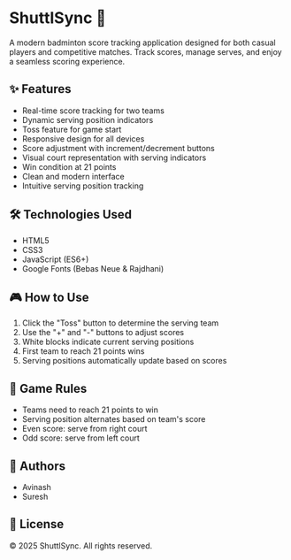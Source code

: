 # ShuttlSync 🏸

A modern badminton score tracking application designed for both casual players and competitive matches. Track scores, manage serves, and enjoy a seamless scoring experience.

## ✨ Features

- Real-time score tracking for two teams
- Dynamic serving position indicators
- Toss feature for game start
- Responsive design for all devices
- Score adjustment with increment/decrement buttons
- Visual court representation with serving indicators
- Win condition at 21 points
- Clean and modern interface
- Intuitive serving position tracking

## 🛠️ Technologies Used

- HTML5
- CSS3
- JavaScript (ES6+)
- Google Fonts (Bebas Neue & Rajdhani)

## 🎮 How to Use

1. Click the "Toss" button to determine the serving team
2. Use the "+" and "-" buttons to adjust scores
3. White blocks indicate current serving positions
4. First team to reach 21 points wins
5. Serving positions automatically update based on scores

## 🎯 Game Rules

- Teams need to reach 21 points to win
- Serving position alternates based on team's score
- Even score: serve from right court
- Odd score: serve from left court

## 👥 Authors

- Avinash
- Suresh

## 📝 License

© 2025 ShuttlSync. All rights reserved. 
